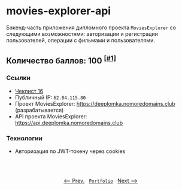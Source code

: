 # movies-explorer-api
Бэкенд-часть приложения дипломного проекта `MoviesExplorer` со следующими возможностями: авторизации и регистрации пользователей, операции с фильмами и пользователями.

## Количество баллов: 100 <sup>[[#1]](https://github.com/artginzburg/movies-explorer-api/pull/1#issuecomment-917436204)</sup>

### Ссылки

- [Чеклист 16](https://code.s3.yandex.net/web-developer/static/new-program/web-diploma-criteria-2.0/index.html)
- Публичный IP: `62.84.115.80`
- Проект MoviesExplorer: https://deeplomka.nomoredomains.club (разрабатывается)
- API проекта MoviesExplorer: https://api.deeplomka.nomoredomains.club

### Технологии

* Авторизация по JWT-токену через cookies

<br>
<br>

<p align="center">
  <a href="https://github.com/artginzburg/react-mesto-api-full"><-- Prev.</a>
  &nbsp;
  <code><a href="https://github.com/artginzburg/yandex.praktikum-portfolio">Portfolio</a></code>
  &nbsp;
  <a href="https://github.com/artginzburg/movies-explorer-frontend">Next --></a>
</p>
